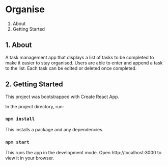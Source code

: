 # Organise

1. About
2. Getting Started

## 1. About 
A task management app that displays a list of tasks to be completed to make it easier to stay organised. Users are able to enter and append a task to the list. Each task can be edited or deleted once completed. 

## 2. Getting Started
This project was bootstrapped with Create React App.

In the project directory, run:

### `npm install`

This installs a package and any dependencies.

### `npm start`

This runs the app in the development mode.
Open http://localhost:3000 to view it in your browser.
